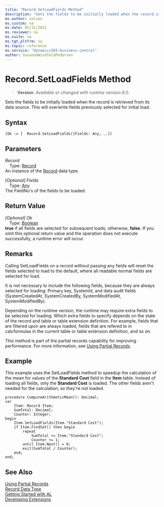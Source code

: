 ```yaml
---
title: "Record.SetLoadFields Method"
description: "Sets the fields to be initially loaded when the record is retrieved from its data source. This will overwrite fields previously selected for initial load."
ms.author: solsen
ms.custom: na
ms.date: 05/31/2021
ms.reviewer: na
ms.suite: na
ms.tgt_pltfrm: na
ms.topic: reference
ms.service: "dynamics365-business-central"
author: SusanneWindfeldPedersen
---
```

[//]: # (START>DO_NOT_EDIT)
[//]: # (IMPORTANT:Do not edit any of the content between here and the END>DO_NOT_EDIT.)
[//]: # (Any modifications should be made in the .xml files in the ModernDev repo.)
# Record.SetLoadFields Method
> **Version**: _Available or changed with runtime version 6.0._

Sets the fields to be initially loaded when the record is retrieved from its data source. This will overwrite fields previously selected for initial load.


## Syntax
```
[Ok := ]  Record.SetLoadFields([Fields: Any,...])
```
## Parameters
*Record*  
&emsp;Type: [Record](record-data-type.md)  
An instance of the [Record](record-data-type.md) data type.  

*[Optional] Fields*  
&emsp;Type: [Any](../any/any-data-type.md)  
The FieldNo's of the fields to be loaded.  


## Return Value
*[Optional] Ok*  
&emsp;Type: [Boolean](../boolean/boolean-data-type.md)  
**true** if all fields are selected for subsequent loads; otherwise, **false**. If you omit this optional return value and the operation does not execute successfully, a runtime error will occur.  


[//]: # (IMPORTANT: END>DO_NOT_EDIT)

## Remarks

Calling SetLoadFields on a record without passing any fields will reset the fields selected to load to the default, where all readable normal fields are selected for load.

It is not necessary to include the following fields, because they are always selected for loading: Primary key, SystemId, and data audit fields (SystemCreatedAt, SystemCreatedBy, SystemModifiedAt, SystemModifiedBy).  

Depending on the runtime version, the runtime may require extra fields to be selected for loading. Which extra fields to specify depends on the state of the record and table or table extension definition. For example, fields that are filtered upon are always loaded, fields that are refered to in calcformulas in the current table or table extension definition, and so on.

This method is part of the partial records capability for improving performance. For more information, see [Using Partial Records](../../devenv-partial-records.md).

## Example

This example uses the SetLoadFields method to speedup the calculation of the mean for values of the **Standard Cost** field in the **Item** table. Instead of loading all fields, only the **Standard Cost** is loaded. The other fields aren't needed for the calculation, so they're not loaded.

```al
procedure ComputeArithmeticMean(): Decimal;
var
    Item: Record Item;
    SumTotal: Decimal;
    Counter: Integer;
begin
    Item.SetLoadFields(Item."Standard Cost");
    if Item.FindSet() then begin
        repeat
            SumTotal += Item."Standard Cost";
            Counter += 1;
        until Item.Next() = 0;
        exit(SumTotal / Counter);
    end;
end;
```

## See Also

[Using Partial Records](../../devenv-partial-records.md)  
[Record Data Type](record-data-type.md)  
[Getting Started with AL](../../devenv-get-started.md)  
[Developing Extensions](../../devenv-dev-overview.md)
